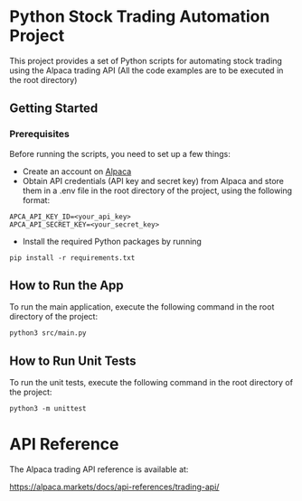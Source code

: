 # Python Stock Trading Automation Project
This project provides a set of Python scripts for automating stock trading using the Alpaca trading API
(All the code examples are to be executed in the root directory)

## Getting Started
### Prerequisites
Before running the scripts, you need to set up a few things:
* Create an account on [Alpaca](https://alpaca.markets/)
* Obtain API credentials (API key and secret key) from Alpaca and store them in a .env file in the root directory of the project, using the following format:
```
APCA_API_KEY_ID=<your_api_key>
APCA_API_SECRET_KEY=<your_secret_key>
```

* Install the required Python packages by running 
```
pip install -r requirements.txt
```




## How to Run the App
To run the main application, execute the following command in the root directory of the project:
```
python3 src/main.py
```

## How to Run Unit Tests
To run the unit tests, execute the following command in the root directory of the project:
```
python3 -m unittest
```


# API Reference
The Alpaca trading API reference is available at:

https://alpaca.markets/docs/api-references/trading-api/
